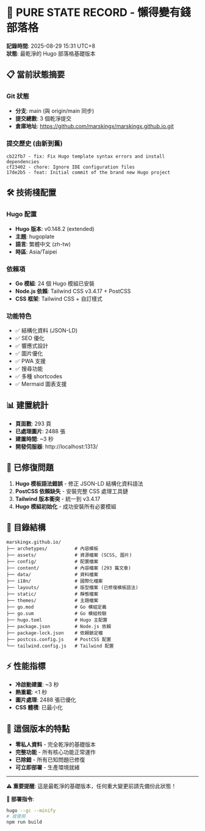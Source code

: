 # 🎯 PURE STATE RECORD - 懶得變有錢部落格

**記錄時間**: 2025-08-29 15:31 UTC+8  
**狀態**: 最乾淨的 Hugo 部落格基礎版本

## 📋 當前狀態摘要

### Git 狀態
- **分支**: main (與 origin/main 同步)
- **提交總數**: 3 個乾淨提交
- **倉庫地址**: https://github.com/marskingx/marskingx.github.io.git

### 提交歷史 (由新到舊)
```
cb22fb7 - fix: Fix Hugo template syntax errors and install dependencies
cf23402 - chore: Ignore IDE configuration files  
17de2b5 - feat: Initial commit of the brand new Hugo project
```

## 🛠️ 技術棧配置

### Hugo 配置
- **Hugo 版本**: v0.148.2 (extended)
- **主題**: hugoplate
- **語言**: 繁體中文 (zh-tw)
- **時區**: Asia/Taipei

### 依賴項
- **Go 模組**: 24 個 Hugo 模組已安裝
- **Node.js 依賴**: Tailwind CSS v3.4.17 + PostCSS
- **CSS 框架**: Tailwind CSS + 自訂樣式

### 功能特色
- ✅ 結構化資料 (JSON-LD)
- ✅ SEO 優化
- ✅ 響應式設計
- ✅ 圖片優化
- ✅ PWA 支援
- ✅ 搜尋功能
- ✅ 多種 shortcodes
- ✅ Mermaid 圖表支援

## 📊 建置統計
- **頁面數**: 293 頁
- **已處理圖片**: 2488 張
- **建置時間**: ~3 秒
- **開發伺服器**: http://localhost:1313/

## 🔧 已修復問題
1. **Hugo 模板語法錯誤** - 修正 JSON-LD 結構化資料語法
2. **PostCSS 依賴缺失** - 安裝完整 CSS 處理工具鏈
3. **Tailwind 版本衝突** - 統一到 v3.4.17
4. **Hugo 模組初始化** - 成功安裝所有必要模組

## 📁 目錄結構
```
marskingx.github.io/
├── archetypes/          # 內容模板
├── assets/              # 資源檔案 (SCSS, 圖片)
├── config/              # 配置檔案
├── content/             # 內容檔案 (293 篇文章)
├── data/                # 資料檔案
├── i18n/                # 國際化檔案
├── layouts/             # 版型檔案 (已修復模板語法)
├── static/              # 靜態檔案
├── themes/              # 主題檔案
├── go.mod               # Go 模組定義
├── go.sum               # Go 模組校驗
├── hugo.toml            # Hugo 主配置
├── package.json         # Node.js 依賴
├── package-lock.json    # 依賴鎖定檔
├── postcss.config.js    # PostCSS 配置
└── tailwind.config.js   # Tailwind 配置
```

## ⚡ 性能指標
- **冷啟動建置**: ~3 秒
- **熱重載**: <1 秒
- **圖片處理**: 2488 張已優化
- **CSS 體積**: 已最小化

## 🎯 這個版本的特點
- **零私人資料** - 完全乾淨的基礎版本
- **完整功能** - 所有核心功能正常運作
- **已除錯** - 所有已知問題已修復
- **可立即部署** - 生產環境就緒

---

**⚠️ 重要提醒**: 這是最乾淨的基礎版本，任何重大變更前請先備份此狀態！

**🚀 部署指令**:
```bash
hugo --gc --minify
# 或使用
npm run build
```
